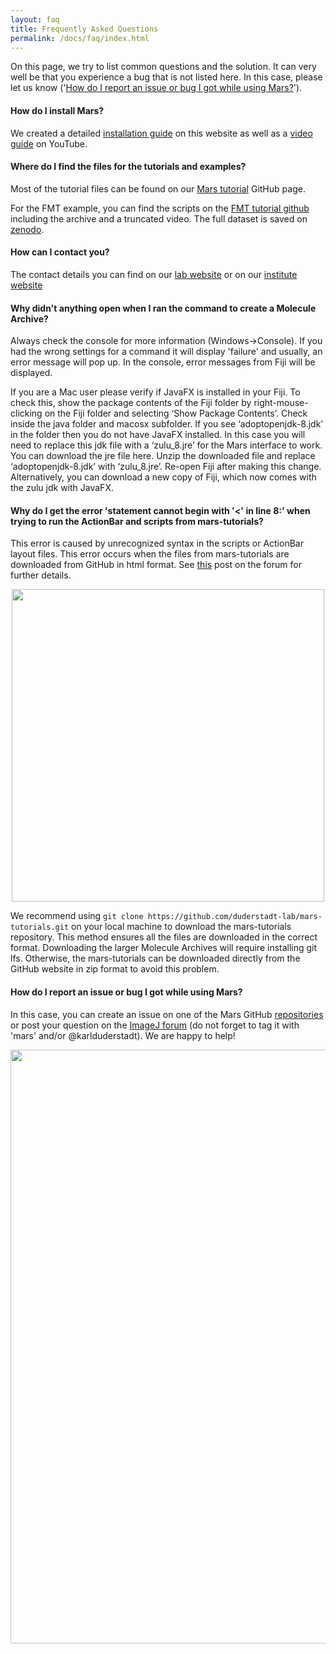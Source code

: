 ```yaml
---
layout: faq
title: Frequently Asked Questions
permalink: /docs/faq/index.html
---
```


On this page, we try to list common questions and the solution. It can very well be that you experience a bug that is not listed here. In this case, please let us know ('[How do I report an issue or bug I got while using Mars?](#report)').

#### How do I install Mars?
We created a detailed [installation guide](https://duderstadt-lab.github.io/mars-docs/install/) on this website as well as a [video guide](https://www.youtube.com/watch?v=Ljzmbt1NG0w) on YouTube.

#### Where do I find the files for the tutorials and examples?
Most of the tutorial files can be found on our [Mars tutorial](https://github.com/duderstadt-lab/mars-tutorials) GitHub page.

For the FMT example, you can find the scripts on the [FMT tutorial github](https://github.com/duderstadt-lab/fmt-tutorials) including the archive and a truncated video. The full dataset is saved on [zenodo](https://zenodo.org/record/3786442).

#### How can I contact you?
The contact details you can find on our [lab website](https://duderstadtlab.org/contact/) or on our [institute website](https://www.biochem.mpg.de/duderstadt)

#### Why didn't anything open when I ran the command to create a Molecule Archive?
Always check the console for more information (Windows->Console). If you had the wrong settings for a command it will display 'failure' and usually, an error message will pop up. In the console, error messages from Fiji will be displayed.

If you are a Mac user please verify if JavaFX is installed in your Fiji. To check this, show the package contents of the Fiji folder by right-mouse-clicking on the Fiji folder and selecting ‘Show Package Contents’. Check inside the java folder and macosx subfolder. If you see ‘adoptopenjdk-8.jdk’ in the folder then you do not have JavaFX installed. In this case you will need to replace this jdk file with a ‘zulu_8.jre’ for the Mars interface to work. You can download the jre file here. Unzip the downloaded file and replace ‘adoptopenjdk-8.jdk’ with ‘zulu_8.jre’. Re-open Fiji after making this change. Alternatively, you can download a new copy of Fiji, which now comes with the zulu jdk with JavaFX.

#### Why do I get the error 'statement cannot begin with '<' in line 8:' when trying to run the ActionBar and scripts from mars-tutorials?
This error is caused by unrecognized syntax in the scripts or ActionBar layout files. This error occurs when the files from mars-tutorials are downloaded from GitHub in html format. See [this](https://forum.image.sc/t/help-required-fiji-macro-error-statement-cannot-begin-with-in-line-8-doctype-html/68943/2) post on the forum for further details.
<p align='center'>
  <img src='{{site.baseurl}}/docs/faq/img/line8-error.png' style='width: 500px'>
</p>  
  <div style='width: 450px; text-align: center;'></div>

We recommend using `git clone https://github.com/duderstadt-lab/mars-tutorials.git` on your local machine to download the mars-tutorials repository. This method ensures all the files are downloaded in the correct format. Downloading the larger Molecule Archives will require installing git lfs. Otherwise, the mars-tutorials can be downloaded directly from the GitHub website in zip format to avoid this problem.

#### <a name="report"></a>How do I report an issue or bug I got while using Mars?
In this case, you can create an issue on one of the Mars GitHub [repositories](https://github.com/duderstadt-lab) or post your question on the [ImageJ forum](https://forum.image.sc/tag/mars) (do not forget to tag it with 'mars' and/or @karlduderstadt). We are happy to help!

<p align='center'>
  <img src='{{site.baseurl}}/docs/faq/img/trouble.png' style='width: 950px'>
</p>  
  <div style='width: 450px; text-align: center;'></div>
